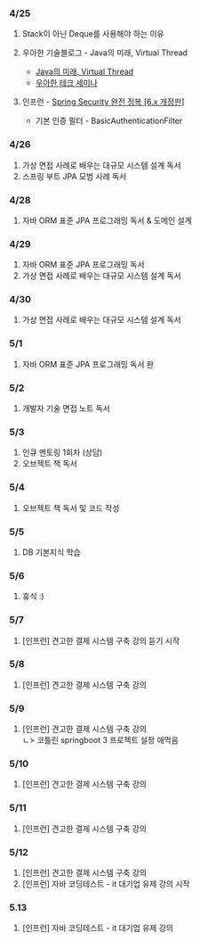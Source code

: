 ### 4/25

1. Stack이 아닌 Deque를 사용해야 하는 이유
2. 우아한 기술블로그 - Java의 미래, Virtual Thread

   - [Java의 미래, Virtual Thread](https://techblog.woowahan.com/15398/)
   - [우아한 테크 세미나](https://www.youtube.com/watch?v=BZMZIM-n4C0)

3. 인프런 - [Spring Security 완전 정복 [6.x 개정판]](https://www.inflearn.com/course/%EC%8A%A4%ED%94%84%EB%A7%81-%EC%8B%9C%ED%81%90%EB%A6%AC%ED%8B%B0-%EC%99%84%EC%A0%84%EC%A0%95%EB%B3%B5/dashboard)
   - 기본 인증 필터 - BasicAuthenticationFilter

### 4/26

1. 가상 면접 사례로 배우는 대규모 시스템 설계 독서
2. 스프링 부트 JPA 모범 사례 독서

### 4/28

1. 자바 ORM 표준 JPA 프로그래밍 독서 & 도메인 설계

### 4/29

1. 자바 ORM 표준 JPA 프로그래밍 독서
2. 가상 면접 사례로 배우는 대규모 시스템 설계 독서

### 4/30

1. 가상 면접 사례로 배우는 대규모 시스템 설계 독서

### 5/1

1. 자바 ORM 표준 JPA 프로그래밍 독서 완

### 5/2

1. 개발자 기술 면접 노트 독서

### 5/3

1. 인큐 멘토링 1회차 (상담)
2. 오브젝트 책 독서

### 5/4

1. 오브젝트 책 독서 및 코드 작성

### 5/5

1. DB 기본지식 학습

### 5/6

1. 휴식 :)

### 5/7

1. [인프런] 견고한 결제 시스템 구축 강의 듣기 시작

### 5/8

1. [인프런] 견고한 결제 시스템 구축 강의

### 5/9

1. [인프런] 견고한 결제 시스템 구축 강의  
   ㄴ> 코틀린 springboot 3 프로젝트 설정 애먹음

### 5/10

1. [인프런] 견고한 결제 시스템 구축 강의

### 5/11

1. [인프런] 견고한 결제 시스템 구축 강의

### 5/12

1. [인프런] 견고한 결제 시스템 구축 강의
2. [인프런] 자바 코딩테스트 - it 대기업 유제 강의 시작

### 5.13

1. [인프런] 자바 코딩테스트 - it 대기업 유제 강의
